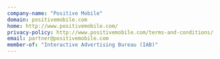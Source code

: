 ```yaml
---
company-name: "Positive Mobile"
domain: positivemobile.com
home: http://www.positivemobile.com/
privacy-policy: http://www.positivemobile.com/terms-and-conditions/
email: partner@positivemobile.com
member-of: "Interactive Advertising Bureau (IAB)"
---
```





